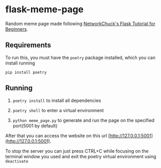 # flask-meme-page

Random meme page made following [NetworkChuck's Flask Tutorial for Beginners](https://youtu.be/5aYpkLfkgRE).

## Requirements

To run this, you must have the `poetry` package installed, which you can install running

`pip install poetry`

## Running

1. `poetry install` to install all dependencies

2. `poetry shell` to enter a virtual environment

3. `python meme_page.py` to generate and run the page on the specified port(5001 by default)

After that you can access the website on this url [http://127.0.0.1:5001](http://127.0.0.1:5001).

To stop the server you can just press CTRL+C while focusing on the terminal window you used and exit the poetry virtual environment using `deactivate`

